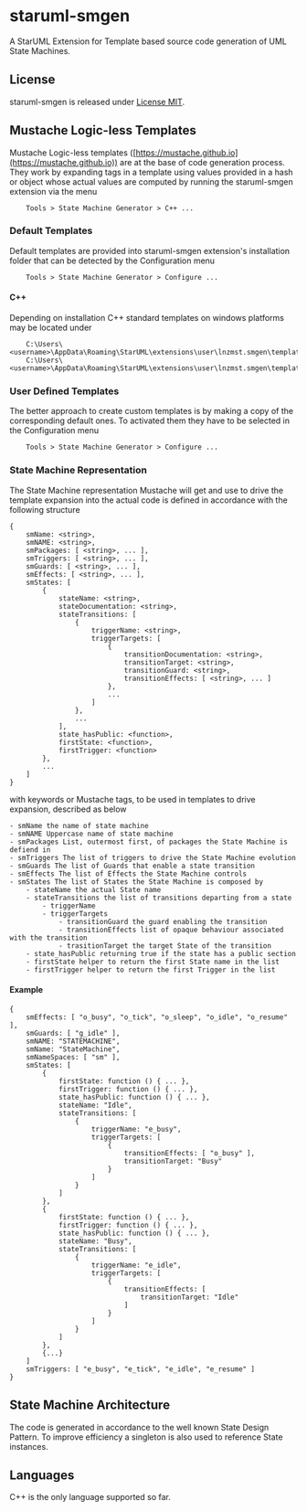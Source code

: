 # staruml-smgen

A StarUML Extension for Template based source code generation of UML State Machines.

## License
staruml-smgen is released under [License MIT](https://opensource.org/licenses/MIT).

## Mustache Logic-less Templates
Mustache Logic-less templates ([https://mustache.github.io](https://mustache.github.io)) are at the base of code generation process. They work
by expanding tags in a template using values provided in a hash or object whose
actual values are computed by running the staruml-smgen extension via the menu
```
    Tools > State Machine Generator > C++ ...
```

### Default Templates

Default templates are provided into staruml-smgen extension's installation folder that
can be detected by the Configuration menu
```
    Tools > State Machine Generator > Configure ...
```

#### C++
Depending on installation C++ standard templates on windows platforms may be located under
```
    C:\Users\<username>\AppData\Roaming\StarUML\extensions\user\lnzmst.smgen\templates\cxx\h.mustache
    C:\Users\<username>\AppData\Roaming\StarUML\extensions\user\lnzmst.smgen\templates\cxx\cc.mustache
```

### User Defined Templates

The better approach to create custom templates is by making a copy of the corresponding default ones.
To activated them they have to be selected in the Configuration menu
```
    Tools > State Machine Generator > Configure ...
```

### State Machine Representation

The State Machine representation Mustache will get and use to drive the template expansion
into the actual code is defined in accordance with the following structure

	{
		smName: <string>,
		smNAME: <string>,
		smPackages: [ <string>, ... ],
		smTriggers: [ <string>, ... ],
		smGuards: [ <string>, ... ],
		smEffects: [ <string>, ... ],
		smStates: [
			{
				stateName: <string>,
				stateDocumentation: <string>,
				stateTransitions: [
					{
						triggerName: <string>,
						triggerTargets: [
							{
								transitionDocumentation: <string>,
								transitionTarget: <string>,
								transitionGuard: <string>,
								transitionEffects: [ <string>, ... ]
							},
							...
						]
					},
					...
				],
				state_hasPublic: <function>,
				firstState: <function>,
				firstTrigger: <function>
			},
			...
		]
	}

with keywords or Mustache tags, to be used in templates to drive expansion, described as below

    - smName the name of state machine
	- smNAME Uppercase name of state machine
    - smPackages List, outermost first, of packages the State Machine is defiend in
	- smTriggers The list of triggers to drive the State Machine evolution
	- smGuards The list of Guards that enable a state transition
	- smEffects The list of Effects the State Machine controls
	- smStates The list of States the State Machine is composed by
	    - stateName the actual State name
		- stateTransitions the list of transitions departing from a state
			- triggerName
			- triggerTargets
				- transitionGuard the guard enabling the transition
				- transitionEffects list of opaque behaviour associated with the transition
				- trasitionTarget the target State of the transition
		- state_hasPublic returning true if the state has a public section
		- firstState helper to return the first State name in the list
		- firstTrigger helper to return the first Trigger in the list

#### Example

	{
		smEffects: [ "o_busy", "o_tick", "o_sleep", "o_idle", "o_resume" ],
		smGuards: [ "g_idle" ],
		smNAME: "STATEMACHINE",
		smName: "StateMachine",
		smNameSpaces: [ "sm" ],
		smStates: [
			{
				firstState: function () { ... },
				firstTrigger: function () { ... },
				state_hasPublic: function () { ... },
				stateName: "Idle",
				stateTransitions: [
					{
						triggerName: "e_busy",
						triggerTargets: [
							{
								transitionEffects: [ "o_busy" ],
								transitionTarget: "Busy"
							}
						]
					}
				]
			},
			{
				firstState: function () { ... },
				firstTrigger: function () { ... },
				state_hasPublic: function () { ... },
				stateName: "Busy",
				stateTransitions: [
					{
						triggerName: "e_idle",
						triggerTargets: [
							{
								transitionEffects: [
									transitionTarget: "Idle"
								]
							}
						]
					}
				]
			},
			{...}
		]
		smTriggers: [ "e_busy", "e_tick", "e_idle", "e_resume" ]
	}

## State Machine Architecture

The code is generated in accordance to the well known State Design Pattern. To improve efficiency a singleton is also used to reference State instances.

## Languages

C++ is the only language supported so far.

